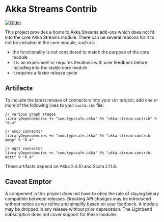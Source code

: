 Akka Streams Contrib
====================

[![Gitter](https://badges.gitter.im/Join%20Chat.svg)](https://gitter.im/akka/akka?utm_source=badge&utm_medium=badge&utm_campaign=pr-badge&utm_content=badge)

This project provides a home to Akka Streams add-ons which does not fit into the core Akka Streams module. There can be several reasons for it to not be included in the core module, such as:

* the functionality is not considered to match the purpose of the core module
* it is an experiment or requires iterations with user feedback before including into the stable core module
* it requires a faster release cycle

Artifacts
---------

To include the latest release of connectors into your `sbt` project, add one or more of the following lines to your `build.sbt` file:

    // various graph stages
    libraryDependencies += "com.typesafe.akka" %% "akka-stream-contrib" % "0.4"

    // amqp connector
    libraryDependencies += "com.typesafe.akka" %% "akka-stream-contrib-amqp" % "0.4"

    // mqtt connector
    libraryDependencies += "com.typesafe.akka" %% "akka-stream-contrib-mqtt" % "0.4"

These artifacts depend on Akka 2.4.10 and Scala 2.11.8.

Caveat Emptor
-------------

A component in this project does not have to obey the rule of staying binary compatible between releases. Breaking API changes may be introduced without notice as we refine and simplify based on your feedback. A module may be dropped in any release without prior deprecation. The Lightbend subscription does not cover support for these modules.

